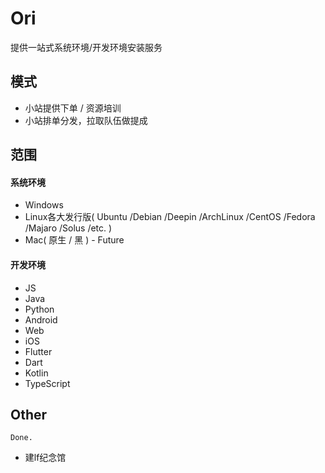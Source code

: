 # Ori

提供一站式系统环境/开发环境安装服务

## 模式

+ 小站提供下单 / 资源培训
+ 小站排单分发，拉取队伍做提成

## 范围

#### 系统环境

+ Windows
+ Linux各大发行版( Ubuntu /Debian /Deepin /ArchLinux /CentOS /Fedora /Majaro /Solus /etc. )
+ Mac( 原生 / 黑 ) - Future

#### 开发环境

+ JS
+ Java
+ Python
+ Android
+ Web
+ iOS
+ Flutter
+ Dart
+ Kotlin
+ TypeScript

## Other
```
Done.
```
+ 建lf纪念馆
